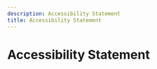 ```yaml
---
description: Accessibility Statement
title: Accessibility Statement
---
```


# Accessibility Statement
